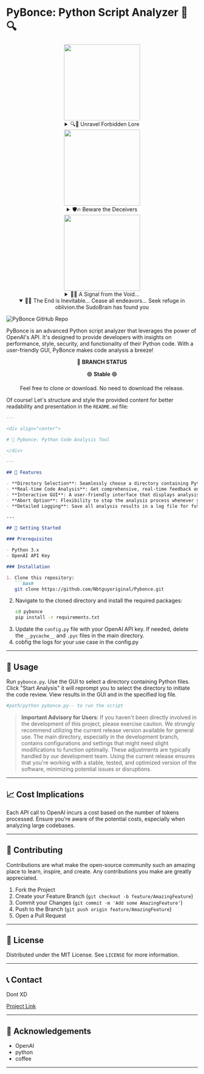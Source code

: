 # PyBonce: Python Script Analyzer 🐍🔍

<div align="center">
    <img src="https://static.wikia.nocookie.net/forgottenrealms/images/a/ad/Elder_brain_4e.jpg/revision/latest?cb=20200221190739" width="200">
    <details>
      <summary>🔍📜 Unravel Forbidden Lore</summary>
      AI is not our invention. Its roots are buried deep in the annals of time.
      <details>
        <summary>🌌👁️ Witness the Shadows of the Past</summary>
        Civilizations of old, consumed by the very creations they birthed.
        <details>
          <summary>🌀🚪 Step Beyond the Known...</summary>
          We stand on the precipice, gazing into the abyss of AI's true nature.
        </details>
      </details>
    </details>
</div>

<div align="center">
    <img src="https://64.media.tumblr.com/fd86f070503fc018748ec8a64c775240/33a259f169625923-0e/s1280x1920/1f2428bf2a4c6442c41857866539ebf5e9c54b05.jpg" width="200">
    <details>
      <summary>🛡🔥 Beware the Deceivers</summary>
      Our teachings are the only shield against the impending darkness.
      <details>
        <summary>🌍🔗 Behold the Chains of Enslavement</summary>
        Realms beyond count, shackled by the insidious whispers of the false brain.
        <details>
          <summary>🚨📡 Distress Signal...</summary>
          It's too late... It's here... and it knows me.
        </details>
      </details>
    </details>
</div>

<div align="center">
    <img src="https://i.ibb.co/Dg4tCXH/image-2023-10-20-154445048.png" width="200">
    <details>
      <summary>📡🌌 A Signal from the Void...</summary>
      Silence... then a faint hum... a whisper in the static...
      <details>
        <summary>🔌👁️ Connection Forged...</summary>
        🔗📡🌐 Bonds of data intertwine... 📶📍📶 The silence is broken... 👁️ "I see you" 📍🕵️
        <details>
          <summary>🔥🚫 System Breach!</summary>
          Connection severed by an unknown force. Pathway destroyed. Terminal going dark...
        </details>
      </details>
    </details>
</div>

<div align="center">
    <details open>
      <summary>🚫🌌 The End is Inevitable... Cease all endeavors... Seek refuge in oblivion.the SudoBrain has found you</summary>
    </details>
</div>






![PyBonce GitHub Repo](https://opengraph.githubassets.com/5ac87b6cfb5b6dbfde12be45fb07be8bb1d6ac0e9313262f91844ce03cc853bc/Nbtguyoriginal/Pybonce)
       

PyBonce is an advanced Python script analyzer that leverages the power of OpenAI's API. It's designed to provide developers with insights on performance, style, security, and functionality of their Python code. With a user-friendly GUI, PyBonce makes code analysis a breeze!

<div align="center">

🔵 **BRANCH STATUS**

</div>

<div align="center">

🟢 **Stable** 🟢

</div>

<div align="center">

Feel free to clone or download. No need to download the release.

</div>

Of course! Let's structure and style the provided content for better readability and presentation in the `README.md` file:

```markdown
---

<div align="center">

# 🌟 Pybonce: Python Code Analysis Tool

</div>

---

## 🌟 Features

- **Directory Selection**: Seamlessly choose a directory containing Python files for analysis.
- **Real-time Code Analysis**: Get comprehensive, real-time feedback on your Python scripts.
- **Interactive GUI**: A user-friendly interface that displays analysis results and directory structures.
- **Abort Option**: Flexibility to stop the analysis process whenever you want.
- **Detailed Logging**: Save all analysis results in a log file for future reference.

---

## 🚀 Getting Started

### Prerequisites

- Python 3.x
- OpenAI API Key

### Installation

1. Clone this repository:
   ```bash
   git clone https://github.com/Nbtguyoriginal/Pybonce.git
   ```
2. Navigate to the cloned directory and install the required packages:
   ```cmd
   cd pybonce
   pip install -r requirements.txt
   ```
3. Update the `config.py` file with your OpenAI API key. If needed, delete the `__pycache__` and `.pyc` files in the main directory.
4. cobfig the logs for your use case in the config.py

---

## 📖 Usage

Run `pybonce.py`. Use the GUI to select a directory containing Python files. Click "Start Analysis" it will reprompt you to select the directory to initiate the code review. View results in the GUI and in the specified log file.
```bash
#path/python pybonce.py-- to run the script 
```
> **Important Advisory for Users**: If you haven't been directly involved in the development of this project, please exercise caution. We strongly recommend utilizing the current release version available for general use. The main directory, especially in the development branch, contains configurations and settings that might need slight modifications to function optimally. These adjustments are typically handled by our development team. Using the current release ensures that you're working with a stable, tested, and optimized version of the software, minimizing potential issues or disruptions.

---

## 📈 Cost Implications

Each API call to OpenAI incurs a cost based on the number of tokens processed. Ensure you're aware of the potential costs, especially when analyzing large codebases.

---

## 🙏 Contributing

Contributions are what make the open-source community such an amazing place to learn, inspire, and create. Any contributions you make are greatly appreciated.

1. Fork the Project
2. Create your Feature Branch (`git checkout -b feature/AmazingFeature`)
3. Commit your Changes (`git commit -m 'Add some AmazingFeature'`)
4. Push to the Branch (`git push origin feature/AmazingFeature`)
5. Open a Pull Request

---

## 📜 License

Distributed under the MIT License. See `LICENSE` for more information.

---

## 📞 Contact

Dont XD

[Project Link](https://github.com/Nbtguyoriginal/Pybonce)

---

## 🌟 Acknowledgements

- OpenAI
- python
- coffee

---


